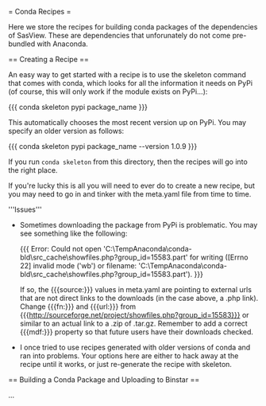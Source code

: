 = Conda Recipes =

Here we store the recipes for building conda packages of the dependencies of SasView.  These are dependencies that unforunately do not come pre-bundled with Anaconda.

== Creating a Recipe ==

An easy way to get started with a recipe is to use the skeleton command that comes with conda, which looks for all the information it needs on PyPi (of course, this will only work if the module exists on PyPi...):

{{{
conda skeleton pypi package_name
}}}

This automatically chooses the most recent version up on PyPi.  You may specify an older version as follows:

{{{
conda skeleton pypi package_name --version 1.0.9
}}}

If you run `conda skeleton` from this directory, then the recipes will go into the right place. 

If you're lucky this is all you will need to ever do to create a new recipe, but you may need to go in and tinker with the meta.yaml file from time to time.

'''Issues'''

* Sometimes downloading the package from PyPi is problematic.  You may see something like the following:

  {{{
  Error: Could not open 'C:\\TempAnaconda\\conda-bld\\src_cache\\showfiles.php?group_id=15583.part' for writing ([Errno 22] invalid mode ('wb') or filename: 'C:\\TempAnaconda\\conda-bld\\src_cache\\showfiles.php?group_id=15583.part').
  }}}

  If so, the {{{source:}}} values in meta.yaml are pointing to external urls that are not direct links to the downloads (in the case above, a .php link).  Change  {{{fn:}}} and {{{url:}}} from {{{http://sourceforge.net/project/showfiles.php?group_id=15583}}} or similar to an actual link to a .zip of .tar.gz.  Remember to add a correct {{{mdf:}}} property so that future users have their downloads checked.

* I once tried to use recipes generated with older versions of conda and ran into problems.  Your options here are either to hack away at the recipe until it works, or just re-generate the recipe with skeleton.

== Building a Conda Package and Uploading to Binstar ==

...
